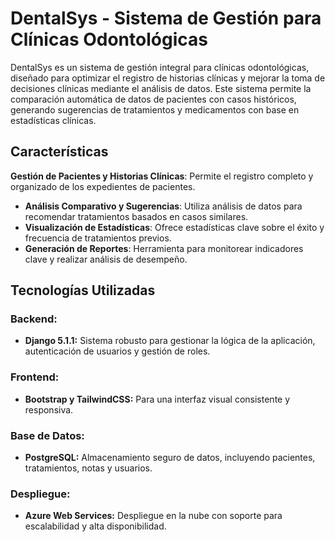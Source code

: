 # DentalSys - Sistema de Gestión para Clínicas Odontológicas


DentalSys es un sistema de gestión integral para clínicas odontológicas, diseñado para optimizar el registro de historias clínicas y mejorar la toma de decisiones clínicas mediante el análisis de datos. Este sistema permite la comparación automática de datos de pacientes con casos históricos, generando sugerencias de tratamientos y medicamentos con base en estadísticas clínicas.

## **Características**

**Gestión de Pacientes y Historias Clínicas**: Permite el registro completo y organizado de los expedientes de pacientes.
- **Análisis Comparativo y Sugerencias**: Utiliza análisis de datos para recomendar tratamientos basados en casos similares.
- **Visualización de Estadísticas**: Ofrece estadísticas clave sobre el éxito y frecuencia de tratamientos previos.
- **Generación de Reportes**: Herramienta para monitorear indicadores clave y realizar análisis de desempeño.


## **Tecnologías Utilizadas**

### **Backend:**
- **Django 5.1.1:** Sistema robusto para gestionar la lógica de la aplicación, autenticación de usuarios y gestión de roles.

### **Frontend:**
- **Bootstrap y TailwindCSS:** Para una interfaz visual consistente y responsiva.

### **Base de Datos:**
- **PostgreSQL:** Almacenamiento seguro de datos, incluyendo pacientes, tratamientos, notas y usuarios.

### **Despliegue:**
- **Azure Web Services:** Despliegue en la nube con soporte para escalabilidad y alta disponibilidad.
